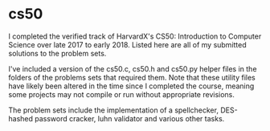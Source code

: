 # cs50
I completed the verified track of HarvardX's CS50: Introduction to Computer Science over late 2017 to early 2018. Listed here are all of my submitted solutions to the problem sets.

I've included a version of the cs50.c, cs50.h and cs50.py helper files in the folders of the problems sets that required them. Note that these utility files have likely been altered in the time since I completed the course, meaning some projects may not compile or run without appropriate revisions.

The problem sets include the implementation of a spellchecker, DES-hashed password cracker, luhn validator and various other tasks. 
